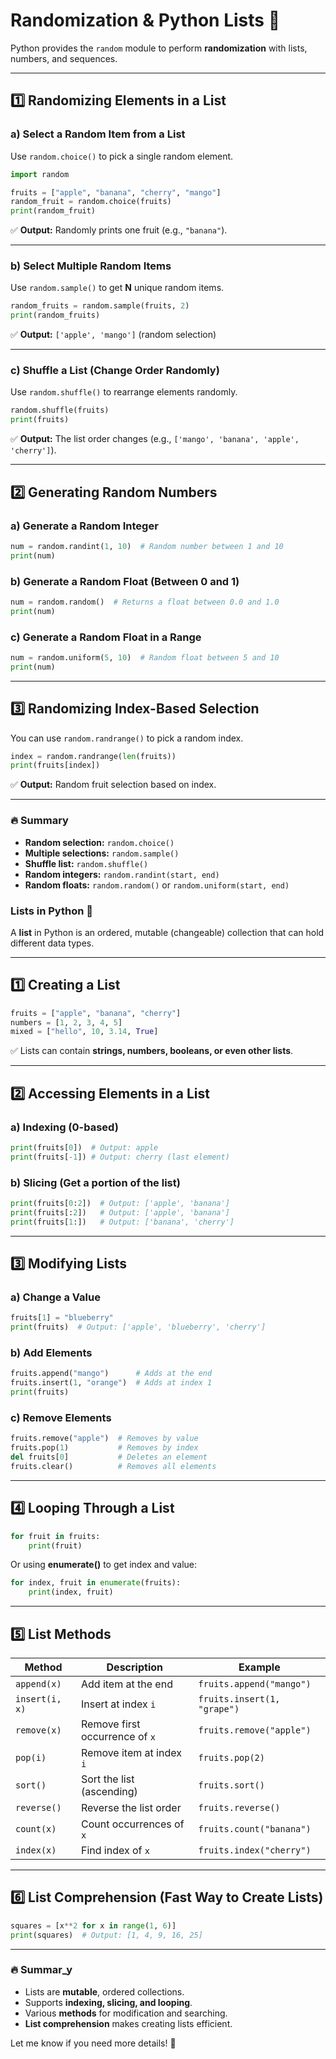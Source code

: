 # **Randomization & Python Lists** 🚀

Python provides the `random` module to perform **randomization** with lists, numbers, and sequences.

---

## **1️⃣ Randomizing Elements in a List**

### **a) Select a Random Item from a List**

Use `random.choice()` to pick a single random element.

```python
import random

fruits = ["apple", "banana", "cherry", "mango"]
random_fruit = random.choice(fruits)
print(random_fruit)
```

✅ **Output:** Randomly prints one fruit (e.g., `"banana"`).

---

### **b) Select Multiple Random Items**

Use `random.sample()` to get **N** unique random items.

```python
random_fruits = random.sample(fruits, 2)
print(random_fruits)
```

✅ **Output:** `['apple', 'mango']` (random selection)

---

### **c) Shuffle a List (Change Order Randomly)**

Use `random.shuffle()` to rearrange elements randomly.

```python
random.shuffle(fruits)
print(fruits)
```

✅ **Output:** The list order changes (e.g., `['mango', 'banana', 'apple', 'cherry']`).

---

## **2️⃣ Generating Random Numbers**

### **a) Generate a Random Integer**

```python
num = random.randint(1, 10)  # Random number between 1 and 10
print(num)
```

### **b) Generate a Random Float (Between 0 and 1)**

```python
num = random.random()  # Returns a float between 0.0 and 1.0
print(num)
```

### **c) Generate a Random Float in a Range**

```python
num = random.uniform(5, 10)  # Random float between 5 and 10
print(num)
```

---

## **3️⃣ Randomizing Index-Based Selection**

You can use `random.randrange()` to pick a random index.

```python
index = random.randrange(len(fruits))
print(fruits[index])
```

✅ **Output:** Random fruit selection based on index.

---

### **🔥 Summary**

- **Random selection:** `random.choice()`
- **Multiple selections:** `random.sample()`
- **Shuffle list:** `random.shuffle()`
- **Random integers:** `random.randint(start, end)`
- **Random floats:** `random.random()` or `random.uniform(start, end)`

### **Lists in Python** 🚀

A **list** in Python is an ordered, mutable (changeable) collection that can hold different data types.

---

## **1️⃣ Creating a List**

```python
fruits = ["apple", "banana", "cherry"]
numbers = [1, 2, 3, 4, 5]
mixed = ["hello", 10, 3.14, True]
```

✅ Lists can contain **strings, numbers, booleans, or even other lists**.

---

## **2️⃣ Accessing Elements in a List**

### **a) Indexing (0-based)**

```python
print(fruits[0])  # Output: apple
print(fruits[-1]) # Output: cherry (last element)
```

### **b) Slicing (Get a portion of the list)**

```python
print(fruits[0:2])  # Output: ['apple', 'banana']
print(fruits[:2])   # Output: ['apple', 'banana']
print(fruits[1:])   # Output: ['banana', 'cherry']
```

---

## **3️⃣ Modifying Lists**

### **a) Change a Value**

```python
fruits[1] = "blueberry"
print(fruits)  # Output: ['apple', 'blueberry', 'cherry']
```

### **b) Add Elements**

```python
fruits.append("mango")      # Adds at the end
fruits.insert(1, "orange")  # Adds at index 1
print(fruits)
```

### **c) Remove Elements**

```python
fruits.remove("apple")  # Removes by value
fruits.pop(1)           # Removes by index
del fruits[0]           # Deletes an element
fruits.clear()          # Removes all elements
```

---

## **4️⃣ Looping Through a List**

```python
for fruit in fruits:
    print(fruit)
```

Or using **enumerate()** to get index and value:

```python
for index, fruit in enumerate(fruits):
    print(index, fruit)
```

---

## **5️⃣ List Methods**

| Method         | Description                    | Example                     |
| -------------- | ------------------------------ | --------------------------- |
| `append(x)`    | Add item at the end            | `fruits.append("mango")`    |
| `insert(i, x)` | Insert at index `i`            | `fruits.insert(1, "grape")` |
| `remove(x)`    | Remove first occurrence of `x` | `fruits.remove("apple")`    |
| `pop(i)`       | Remove item at index `i`       | `fruits.pop(2)`             |
| `sort()`       | Sort the list (ascending)      | `fruits.sort()`             |
| `reverse()`    | Reverse the list order         | `fruits.reverse()`          |
| `count(x)`     | Count occurrences of `x`       | `fruits.count("banana")`    |
| `index(x)`     | Find index of `x`              | `fruits.index("cherry")`    |

---

## **6️⃣ List Comprehension (Fast Way to Create Lists)**

```python
squares = [x**2 for x in range(1, 6)]
print(squares)  # Output: [1, 4, 9, 16, 25]
```

---

### **🔥 Summar_y**

- Lists are **mutable**, ordered collections.
- Supports **indexing, slicing, and looping**.
- Various **methods** for modification and searching.
- **List comprehension** makes creating lists efficient.

Let me know if you need more details! 🚀
